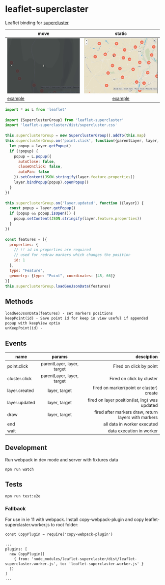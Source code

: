 # leaflet-superclaster

Leaflet binding for [supercluster](https://github.com/mapbox/supercluster) 

| move         | static        |
| -------------   |:-------------:|
| ![](examples/move.gif) | ![](examples/static.gif)| 
| [example](https://grinat.github.io/leaflet-superclaster/examples/static.html) | [example](https://grinat.github.io/leaflet-superclaster/examples/move.html)  |


```js
import * as L from 'leaflet'

import {SuperclusterGroup} from 'leaflet-superclaster'
import 'leaflet-superclaster/dist/supercluster.css'

this.superclusterGroup = new SuperclusterGroup().addTo(this.map)
this.superclusterGroup.on('point.click', function({parentLayer, layer, target}) {
  let popup = layer.getPopup()
  if (!popup) {
    popup = L.popup({
      autoClose: false,
      closeOnClick: false,
      autoPan: false
    }).setContent(JSON.stringify(layer.feature.properties))
    layer.bindPopup(popup).openPopup()
  }
})

this.superclusterGroup.on('layer.updated', function ({layer}) {
  const popup = layer.getPopup()
  if (popup && popup.isOpen()) {
    popup.setContent(JSON.stringify(layer.feature.properties))
  }
})
          
const features = [{
  properties: {
    // !! id in properties are required
    // used for redraw markers which changes the position
    id: 1
  },
  type: "Feature",
  geometry: {type: "Point", coordinates: [45, 66]}
}]
this.superclusterGroup.loadGeoJsonData(features)
```

## Methods

```
loadGeoJsonData(features) - set markers positions
keepPoint(id) - Save point id for keep in view useful if appended popup with keepView optio
unKeepPoint(id) - 
```

## Events


| name            | params                     | desciption |
| -------------   |:-------------:             | -----:|
| point.click     | parentLayer, layer, target | Fired on click by point |
| cluster.click     | parentLayer, layer, target | Fired on click by cluster |
| layer.created   | layer, target              | fired on marker(point or cluster) create |
| layer.updated   | layer, target              | fired on layer position(lat, lng) was updated |
| draw            | layer, target                      | fired after markers draw, return layers with markers |
| end            |                       | all data in worker executed |
| wait            |                      | data execution in worker |

## Development
Run webpack in dev mode and server with fixtures data
```
npm run watch
```

## Tests
```
npm run test:e2e
```

### Fallback
For use in ie 11 with webpack. Install copy-webpack-plugin and copy leaflet-superclaster.worker.js to root folder:
```
const CopyPlugin = require('copy-webpack-plugin')

...
plugins: [
  new CopyPlugin([
    { from: 'node_modules/leaflet-superclaster/dist/leaflet-superclaster.worker.js', to: 'leaflet-superclaster.worker.js' }
  ])
]
...

```
